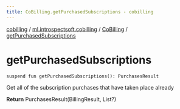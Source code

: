 ```yaml
---
title: CoBilling.getPurchasedSubscriptions - cobilling
---
```


[cobilling](../../index.html) / [ml.introspectsoft.cobilling](../index.html) / [CoBilling](index.html) / [getPurchasedSubscriptions](./get-purchased-subscriptions.html)

# getPurchasedSubscriptions

`suspend fun getPurchasedSubscriptions(): PurchasesResult`

Get all of the subscription purchases that have taken place already

**Return**
PurchasesResult(BillingResult, List?)

